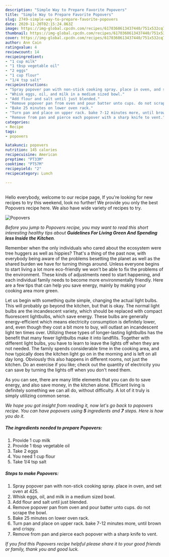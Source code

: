 ```yaml
---
description: "Simple Way to Prepare Favorite Popovers"
title: "Simple Way to Prepare Favorite Popovers"
slug: 2749-simple-way-to-prepare-favorite-popovers
date: 2020-11-20T02:15:24.863Z
image: https://img-global.cpcdn.com/recipes/6170360613437440/751x532cq70/popovers-recipe-main-photo.jpg
thumbnail: https://img-global.cpcdn.com/recipes/6170360613437440/751x532cq70/popovers-recipe-main-photo.jpg
cover: https://img-global.cpcdn.com/recipes/6170360613437440/751x532cq70/popovers-recipe-main-photo.jpg
author: Ann Cain
ratingvalue: 4
reviewcount: 14
recipeingredient:
- "1 cup milk"
- "1 tbsp vegetable oil"
- "2 eggs"
- "1 cup flour"
- "1/4 tsp salt"
recipeinstructions:
- "Spray popover pan with non-stick cooking spray. place in oven, and set oven at 425."
- "Whisk eggs, oil, and milk in a medium sized bowl."
- "Add flour and salt until just blended."
- "Remove popover pan from oven and pour batter unto cups. do not scrape the bowl."
- "Bake 25 minutes on lower oven rack."
- "Turn pan and place on upper rack. bake 7-12 minutes more, until brown and crispy."
- "Remove from pan and pierce each popover with a sharp knife to vent."
categories:
- Recipe
tags:
- popovers

katakunci: popovers 
nutrition: 145 calories
recipecuisine: American
preptime: "PT33M"
cooktime: "PT57M"
recipeyield: "2"
recipecategory: Lunch

---
```

<br>
Hello everybody, welcome to our recipe page, If you're looking for new recipes to try this weekend, look no further! We provide you only the best Popovers recipe here. We also have wide variety of recipes to try.
<br>


![Popovers](https://img-global.cpcdn.com/recipes/6170360613437440/751x532cq70/popovers-recipe-main-photo.jpg)

<i>Before you jump to Popovers recipe, you may want to read this short interesting healthy tips about 
<strong>Guidelines For Living Green And Spending less Inside the Kitchen</strong>.</i>
</br>

Remember when the only individuals who cared about the ecosystem were tree huggers as well as hippies? That's a thing of the past now, with everybody being aware of the problems besetting the planet as well as the shared burden we have for turning things around. Unless everyone begins to start living a lot more eco-friendly we won't be able to fix the problems of the environment. These kinds of adjustments need to start happening, and each individual family needs to become more environmentally friendly. Here are a few tips that can help you save energy, mainly by making your cooking area more green.

Let us begin with something quite simple, changing the actual light bulbs. This will probably go beyond the kitchen, but that is okay. The normal light bulbs are the incandescent variety, which should be replaced with compact fluorescent lightbulbs, which save energy. These bulbs are generally energy-efficient which means electricity consumption is definitely lower, and, even though they cost a bit more to buy, will outlast an incandescent light ten times over. Utilizing these types of longer-lasting lightbulbs has the benefit that many fewer lightbulbs make it into landfills. Together with different light bulbs, you have to learn to leave the lights off when they are not needed. The family spends considerable time in the cooking area, and how typically does the kitchen light go on in the morning and is left on all day long. Obviously this also happens in different rooms, not just the kitchen. Do an exercise if you like; check out the quantity of electricity you can save by turning the lights off when you don't need them.

As you can see, there are many little elements that you can do to save energy, and also save money, in the kitchen alone. Efficient living is definitely something we can all do, without difficulty. A lot of it truly is simply utilizing common sense.


<i>We hope you got insight from reading it, now let's go back to popovers recipe. You can have popovers using <strong>5</strong> ingredients and <strong>7</strong> steps. Here is how you do it.
</i>

##### The ingredients needed to prepare Popovers:

1. Provide 1 cup milk
1. Provide 1 tbsp vegetable oil
1. Take 2 eggs
1. You need 1 cup flour
1. Take 1/4 tsp salt


##### Steps to make Popovers:

1. Spray popover pan with non-stick cooking spray. place in oven, and set oven at 425.
1. Whisk eggs, oil, and milk in a medium sized bowl.
1. Add flour and salt until just blended.
1. Remove popover pan from oven and pour batter unto cups. do not scrape the bowl.
1. Bake 25 minutes on lower oven rack.
1. Turn pan and place on upper rack. bake 7-12 minutes more, until brown and crispy.
1. Remove from pan and pierce each popover with a sharp knife to vent.


<i>If you find this Popovers recipe helpful please share it to your good friends or family, thank you and good luck.</i>
